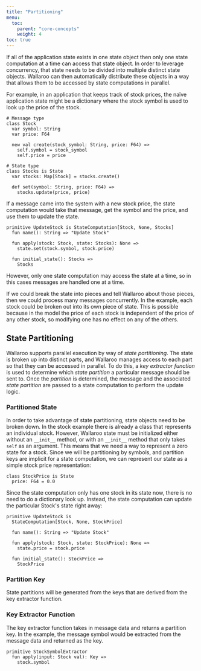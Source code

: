 ```yaml
---
title: "Partitioning"
menu:
  toc:
    parent: "core-concepts"
    weight: 4
toc: true
---
```

If all of the application state exists in one state object then only one state computation at a time can access that state object. In order to leverage concurrency, that state needs to be divided into multiple distinct state objects. Wallaroo can then automatically distribute these objects in a way that allows them to be accessed by state computations in parallel.

For example, in an application that keeps track of stock prices, the naïve application state might be a dictionary where the stock symbol is used to look up the price of the stock.

```
# Message type
class Stock
  var symbol: String
  var price: F64

  new val create(stock_symbol: String, price: F64) =>
    self.symbol = stock_symbol
    self.price = price

# State type
class Stocks is State
  var stocks: Map[Stock] = stocks.create()

  def set(symbol: String, price: F64) =>
    stocks.update(price, price)
```

If a message came into the system with a new stock price, the state computation would take that message, get the symbol and the price, and use them to update the state.

```
primitive UpdateStock is StateComputation[Stock, None, Stocks]
  fun name(): String => "Update Stock"

  fun apply(stock: Stock, state: Stocks): None =>
    state.set(stock.symbol, stock.price)

  fun initial_state(): Stocks =>
    Stocks
```

However, only one state computation may access the state at a time, so in this cases messages are handled one at a time.

If we could break the state into pieces and tell Wallaroo about those pieces, then we could process many messages concurrently. In the example, each stock could be broken out into its own piece of state. This is possible because in the model the price of each stock is independent of the price of any other stock, so modifying one has no effect on any of the others.

## State Partitioning

Wallaroo supports parallel execution by way of _state partitioning_. The state is broken up into distinct parts, and Wallaroo manages access to each part so that they can be accessed in parallel.
To do this, a _key extractor function_ is used to determine which _state partition_ a particular message should be sent to. Once the _partition_ is determined, the message and the associated _state partition_ are passed to a state computation to perform the update logic.

### Partitioned State

In order to take advantage of state partitioning, state objects need to be broken down. In the stock example there is already a class that represents an individual stock. However, Wallaroo state must be initialized either without an `__init__` method, or with an `__init__` method that only takes `self` as an argument. This means that we need a way to represent a zero state for a stock. Since we will be partitioning by symbols, and partition keys are implicit for a state computation, we can represent our state as a simple stock price representation:

```
class StockPrice is State
  price: F64 = 0.0
```

Since the state computation only has one stock in its state now, there is no need to do a dictionary look up. Instead, the state computation can update the particular Stock's state right away:

```
primitive UpdateStock is
  StateComputation[Stock, None, StockPrice]

  fun name(): String => "Update Stock"

  fun apply(stock: Stock, state: StockPrice): None =>
    state.price = stock.price

  fun initial_state(): StockPrice =>
    StockPrice
```

### Partition Key

State partitions will be generated from the keys that are derived from the key extractor function.

### Key Extractor Function

The key extractor function takes in message data and returns a partition key. In the example, the message symbol would be extracted from the message data and returned as the key.

```
primitive StockSymbolExtractor
  fun apply(input: Stock val): Key =>
    stock.symbol
```
